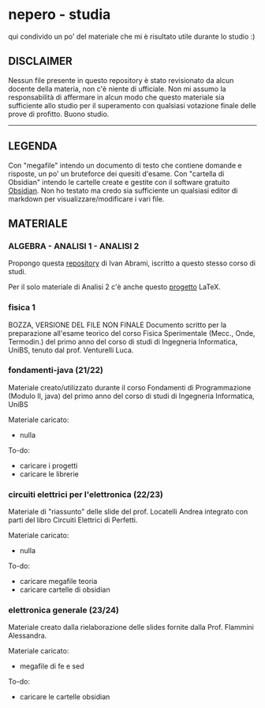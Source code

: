 # nepero - studia
qui condivido un po' del materiale che mi è risultato utile durante lo studio :)

## DISCLAIMER
Nessun file presente in questo repository è stato revisionato da alcun docente della materia, non c'è niente di ufficiale.
Non mi assumo la responsabilità di affermare in alcun modo che questo materiale sia sufficiente allo studio per il superamento con qualsiasi votazione finale delle prove di profitto.
Buono studio.

---
## LEGENDA
Con "megafile" intendo un documento di testo che contiene domande e risposte, un po' un bruteforce dei quesiti d'esame.
Con "cartella di Obsidian" intendo le cartelle create e gestite con il software gratuito [Obsidian](https://obsidian.md/). Non ho testato ma credo sia sufficiente un qualsiasi editor di markdown per visualizzare/modificare i vari file.

## MATERIALE

### ALGEBRA - ANALISI 1 - ANALISI 2
Propongo questa [repository](https://github.com/ildivan/ingegneria-informatica/tree/main) di Ivan Abrami, iscritto a questo stesso corso di studi.

Per il solo materiale di Analisi 2 c'è anche questo [progetto](https://github.com/ceres-c/unibs-analisi2) LaTeX.

### fisica 1
BOZZA, VERSIONE DEL FILE NON FINALE
Documento scritto per la preparazione all'esame teorico del corso Fisica Sperimentale (Mecc., Onde, Termodin.) del primo anno del corso di studi di Ingegneria Informatica, UniBS, tenuto dal prof. Venturelli Luca.

### fondamenti-java (21/22)
Materiale creato/utilizzato durante il corso Fondamenti di Programmazione (Modulo II, java) del primo anno del corso di studi di Ingegneria Informatica, UniBS

Materiale caricato:
- nulla

To-do:
- caricare i progetti
- caricare le librerie 

### circuiti elettrici per l'elettronica (22/23)
Materiale di "riassunto" delle slide del prof. Locatelli Andrea integrato con parti del libro Circuiti Elettrici di Perfetti.

Materiale caricato:
- nulla

To-do:
- caricare megafile teoria
- caricare cartelle di obsidian


### elettronica generale (23/24)
Materiale creato dalla rielaborazione delle slides fornite dalla Prof. Flammini Alessandra.

Materiale caricato:
- megafile di fe e sed

To-do:
- caricare le cartelle obsidian
